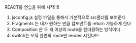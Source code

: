 REACT를 연습을 위해 시작!!!!

1. jsconfig.js 설정 파일을 통해서 기본적으로 src폴더를 보여준다
2. Fragments 는 내가 원하는 만큼 컴포넌트를 return 가능하게 한다
3. Composition 은 두 개 이상의 route를 렌더링하는 방식이다
4. switch는 오직 한번의 route만 render 시킨다!!!
